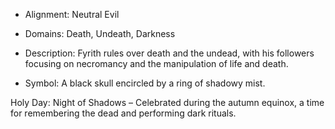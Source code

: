 - Alignment: Neutral Evil
    
- Domains: Death, Undeath, Darkness
    
- Description: Fyrith rules over death and the undead, with his followers focusing on necromancy and the manipulation of life and death.
    
- Symbol: A black skull encircled by a ring of shadowy mist.
    

Holy Day: Night of Shadows – Celebrated during the autumn equinox, a time for remembering the dead and performing dark rituals.
